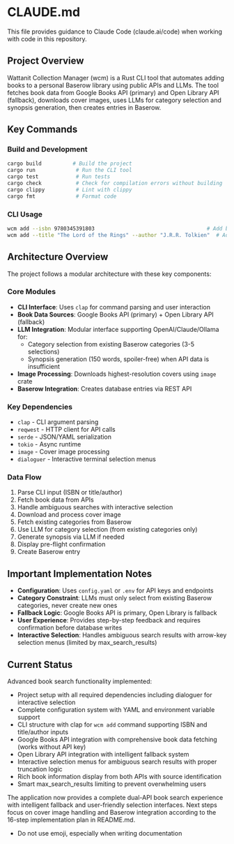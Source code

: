 # CLAUDE.md

This file provides guidance to Claude Code (claude.ai/code) when working with code in this repository.

## Project Overview

Wattanit Collection Manager (wcm) is a Rust CLI tool that automates adding books to a personal Baserow library using public APIs and LLMs. The tool fetches book data from Google Books API (primary) and Open Library API (fallback), downloads cover images, uses LLMs for category selection and synopsis generation, then creates entries in Baserow.

## Key Commands

### Build and Development
```bash
cargo build          # Build the project
cargo run             # Run the CLI tool
cargo test            # Run tests
cargo check           # Check for compilation errors without building
cargo clippy          # Lint with clippy
cargo fmt             # Format code
```

### CLI Usage
```bash
wcm add --isbn 9780345391803                                    # Add book by ISBN
wcm add --title "The Lord of the Rings" --author "J.R.R. Tolkien"  # Add book by title/author
```

## Architecture Overview

The project follows a modular architecture with these key components:

### Core Modules
- **CLI Interface**: Uses `clap` for command parsing and user interaction
- **Book Data Sources**: Google Books API (primary) + Open Library API (fallback)
- **LLM Integration**: Modular interface supporting OpenAI/Claude/Ollama for:
  - Category selection from existing Baserow categories (3-5 selections)
  - Synopsis generation (150 words, spoiler-free) when API data is insufficient
- **Image Processing**: Downloads highest-resolution covers using `image` crate
- **Baserow Integration**: Creates database entries via REST API

### Key Dependencies
- `clap` - CLI argument parsing
- `reqwest` - HTTP client for API calls
- `serde` - JSON/YAML serialization
- `tokio` - Async runtime
- `image` - Cover image processing
- `dialoguer` - Interactive terminal selection menus

### Data Flow
1. Parse CLI input (ISBN or title/author)
2. Fetch book data from APIs
3. Handle ambiguous searches with interactive selection
4. Download and process cover image
5. Fetch existing categories from Baserow
6. Use LLM for category selection (from existing categories only)
7. Generate synopsis via LLM if needed
8. Display pre-flight confirmation
9. Create Baserow entry

## Important Implementation Notes

- **Configuration**: Uses `config.yaml` or `.env` for API keys and endpoints
- **Category Constraint**: LLMs must only select from existing Baserow categories, never create new ones
- **Fallback Logic**: Google Books API is primary, Open Library is fallback
- **User Experience**: Provides step-by-step feedback and requires confirmation before database writes
- **Interactive Selection**: Handles ambiguous search results with arrow-key selection menus (limited by max_search_results)

## Current Status

Advanced book search functionality implemented:
- Project setup with all required dependencies including dialoguer for interactive selection
- Complete configuration system with YAML and environment variable support
- CLI structure with clap for `wcm add` command supporting ISBN and title/author inputs
- Google Books API integration with comprehensive book data fetching (works without API key)
- Open Library API integration with intelligent fallback system
- Interactive selection menus for ambiguous search results with proper truncation logic
- Rich book information display from both APIs with source identification
- Smart max_search_results limiting to prevent overwhelming users

The application now provides a complete dual-API book search experience with intelligent fallback and user-friendly selection interfaces. Next steps focus on cover image handling and Baserow integration according to the 16-step implementation plan in README.md.
- Do not use emoji, especially when writing documentation